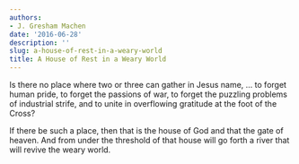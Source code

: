 ```yaml
---
authors:
- J. Gresham Machen
date: '2016-06-28'
description: ''
slug: a-house-of-rest-in-a-weary-world
title: A House of Rest in a Weary World
---
```


Is there no place where two or three can gather in Jesus name, … to forget human pride, to forget the passions of war, to forget the puzzling problems of industrial strife, and to unite in overflowing gratitude at the foot of the Cross?

If there be such a place, then that is the house of God and that the gate of heaven. And from under the threshold of that house will go forth a river that will revive the weary world.